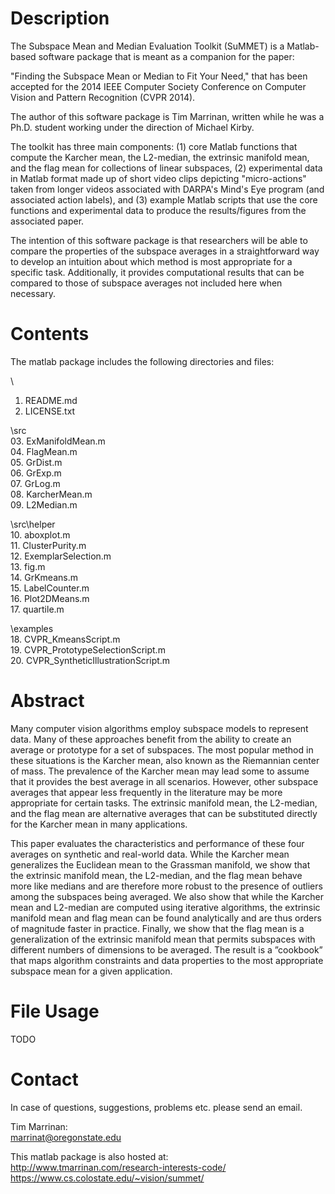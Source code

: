# Description #
The Subspace Mean and Median Evaluation Toolkit (SuMMET) is a Matlab-based software package that is meant as a companion for the paper:  

"Finding the Subspace Mean or Median to Fit Your Need," that has been accepted for the 2014 IEEE Computer Society Conference on Computer Vision and Pattern Recognition (CVPR 2014).

The author of this software package is Tim Marrinan, written while he was a Ph.D. student working under the direction of Michael Kirby.  

The toolkit has three main components: (1) core Matlab functions that compute the Karcher mean, the L2-median, the extrinsic manifold mean, and the flag mean for collections of linear subspaces, (2) experimental data in Matlab format made up of short video clips depicting "micro-actions" taken from longer videos associated with DARPA's Mind's Eye program (and associated action labels), and (3) example Matlab scripts that use the core functions and experimental data to produce the results/figures from the associated paper.

The intention of this software package is that researchers will be able to compare the properties of the subspace averages in a straightforward way to develop an intuition about which method is most appropriate for a specific task. Additionally, it provides computational results that can be compared to those of subspace averages not included here when necessary.


# Contents #

The matlab package includes the following directories and files:

\
01. README.md  
02. LICENSE.txt

\src\
03.  ExManifoldMean.m  
04.  FlagMean.m  
05.  GrDist.m  
06.  GrExp.m  
07.  GrLog.m  
08.  KarcherMean.m  
09.  L2Median.m

\src\helper\
10.  aboxplot.m  
11.  ClusterPurity.m  
12.  ExemplarSelection.m  
13.  fig.m  
14.  GrKmeans.m  
15.  LabelCounter.m  
16.  Plot2DMeans.m  
17.  quartile.m

\examples\
18. CVPR_KmeansScript.m  
19. CVPR_PrototypeSelectionScript.m  
20. CVPR_SyntheticIllustrationScript.m  


# Abstract #

Many computer vision algorithms employ subspace models to represent data. Many of these approaches benefit from the ability to create an average or prototype for a
set of subspaces. The most popular method in these situations is the Karcher mean, also known as the Riemannian center of mass. The prevalence of the Karcher mean may
lead some to assume that it provides the best average in all scenarios. However, other subspace averages that appear less frequently in the literature may be more appropriate for certain tasks. The extrinsic manifold mean, the L2-median, and the flag mean are alternative averages that can be substituted directly for the Karcher mean in many applications.  

This paper evaluates the characteristics and performance of these four averages on synthetic and real-world data. While the Karcher mean generalizes the Euclidean mean to the Grassman manifold, we show that the extrinsic manifold mean, the L2-median, and the flag mean behave more like medians and are therefore more robust to the presence of outliers among the subspaces being averaged. We also show that while the Karcher mean and L2-median are computed using iterative algorithms, the extrinsic manifold mean and flag mean can be found analytically and are thus orders of magnitude faster in practice. Finally, we show that the flag mean is a generalization of the extrinsic manifold mean that permits subspaces with different numbers of dimensions to be averaged. The result is a ”cookbook” that maps algorithm constraints and data properties to the most appropriate subspace mean for a given application.


# File Usage #

TODO



# Contact #

In case of questions, suggestions, problems etc. please send an email.

Tim Marrinan:  
marrinat@oregonstate.edu

This matlab package is also hosted at:  
http://www.tmarrinan.com/research-interests-code/  
https://www.cs.colostate.edu/~vision/summet/

